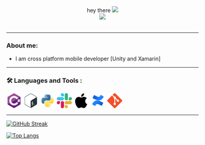 <div id="body" align="center">
    hey there
    <img src="https://media.giphy.com/media/hvRJCLFzcasrR4ia7z/giphy.gif" width="30px"/>
</div>
<div align="center">
    <img src="https://media.giphy.com/media/qgQUggAC3Pfv687qPC/giphy.gif" height="300"/>
</div>
<div id="badges" align="center">
  <img src="https://komarev.com/ghpvc/?username=artem-karaman&style=flat-square&color=blue" alt=""/>
</div>

---
### About me:</br>
- I am cross platform mobile developer [Unity and Xamarin]

---

### :hammer_and_wrench: Languages and Tools :
<div>
  <img src="https://github.com/devicons/devicon/blob/master/icons/csharp/csharp-original.svg" alt="csharp" width="40" height="40"/>
  <img src="https://github.com/devicons/devicon/blob/master/icons/bash/bash-original.svg" alt="csharp" width="40" height="40"/>
    <img src="https://github.com/devicons/devicon/blob/master/icons/python/python-original.svg" alt="csharp" width="40" height="40"/>
    <img src="https://github.com/devicons/devicon/blob/master/icons/slack/slack-original.svg" alt="csharp" width="40" height="40"/>
    <img src="https://github.com/devicons/devicon/blob/master/icons/apple/apple-original.svg" alt="csharp" width="40" height="40"/>
    <img src="https://github.com/devicons/devicon/blob/master/icons/confluence/confluence-original.svg" alt="csharp" width="40" height="40"/>
    <img src="https://github.com/devicons/devicon/blob/master/icons/git/git-original.svg" alt="csharp" width="40" height="40"/>
    
</div>

---

[![GitHub Streak](http://github-readme-streak-stats.herokuapp.com?user=artem-karaman&theme=dark&date_format=j%20M%5B%20Y%5D)](https://git.io/streak-stats)


[![Top Langs](https://github-readme-stats.vercel.app/api/top-langs/?username=artem-karaman&count_private=true&show_icons=true)](https://github.com/anuraghazra/github-readme-stats)
<!--
**artem-karaman/artem-karaman** is a ✨ _special_ ✨ repository because its `README.md` (this file) appears on your GitHub profile.

Here are some ideas to get you started:

- 🔭 I’m currently working on ...
- 🌱 I’m currently learning ...
- 👯 I’m looking to collaborate on ...
- 🤔 I’m looking for help with ...
- 💬 Ask me about ...
- 📫 How to reach me: ...
- 😄 Pronouns: ...
- ⚡ Fun fact: ...
-->
